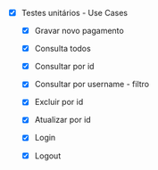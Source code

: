 

- [x] Testes unitários - Use Cases
    - [x] Gravar novo pagamento
    - [x] Consulta todos
    - [x] Consultar por id
    - [x] Consultar por username - filtro
    - [x] Excluir por id
    - [x] Atualizar por id	
    - [x] Login
    - [x] Logout


